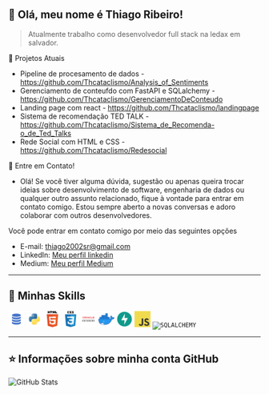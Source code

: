 ## 💜 Olá, meu nome é <strong>Thiago Ribeiro!</strong>

> Atualmente trabalho como desenvolvedor full stack na ledax em salvador.

🔭 Projetos Atuais
- Pipeline de procesamento de dados - https://github.com/Thcataclismo/Analysis_of_Sentiments
-  Gerenciamento de conteufdo com FastAPI e SQLalchemy - https://github.com/Thcataclismo/GerenciamentoDeConteudo
-   Landing page com react - https://github.com/Thcataclismo/landingpage
-    Sistema de recomendação TED TALK - https://github.com/Thcataclismo/Sistema_de_Recomenda-o_de_Ted_Talks
- Rede Social com HTML e CSS - https://github.com/Thcataclismo/Redesocial

💬 Entre em Contato!
- Olá! Se você tiver alguma dúvida, sugestão ou apenas queira trocar ideias sobre desenvolvimento de software, engenharia de dados ou qualquer outro assunto relacionado, fique à vontade para entrar em contato comigo. Estou sempre aberto a novas conversas e adoro colaborar com outros desenvolvedores.

Você pode entrar em contato comigo por meio das seguintes opções

- E-mail: thiago2002sr@gmail.com
- LinkedIn: [Meu perfil linkedin](https://www.linkedin.com/in/thiago-ribeiroml/)
- Medium: [Meu perfil Medium](https://medium.com/@repositoriothiago)

----

## 🚀 Minhas Skills

<code><img height="32" src="https://raw.githubusercontent.com/github/explore/main/topics/sql/sql.png" alt="MYSQL"/></code>
<code><img height="32" src="https://raw.githubusercontent.com/github/explore/main/topics/python/python.png" alt="PYTHON"/></code>
<code><img height="32" src="https://raw.githubusercontent.com/github/explore/main/topics/html/html.png" alt="HTML"/></code>
<code><img height="32" src="https://raw.githubusercontent.com/github/explore/main/topics/css/css.png" alt="CSS"/></code>
<code><img height="32" src="https://raw.githubusercontent.com/github/explore/main/topics/oracle-database/oracle-database.png" alt="ORACLE"/></code>
<code><img height="32" src="https://raw.githubusercontent.com/github/explore/main/topics/docker-image/docker-image.png" alt="DOCKER"/></code>
<code><img height="32" src="https://raw.githubusercontent.com/github/explore/main/topics/fastapi/fastapi.png" alt="FASTAPI"/></code>
<code><img height="32" src="https://raw.githubusercontent.com/github/explore/main/topics/javascript/javascript.png" alt="JAVASCRIPT"/></code>
<code><img height="32" src="https://icon.icepanel.io/Technology/png-shadow-512/SQLAlchemy.png" alt="SQLALCHEMY"/></code>


</code>


---

## ⭐ Informações sobre minha conta GitHub
![GitHub Stats](https://github-readme-stats.vercel.app/api?username=Thcataclismo&show_icons=true)

